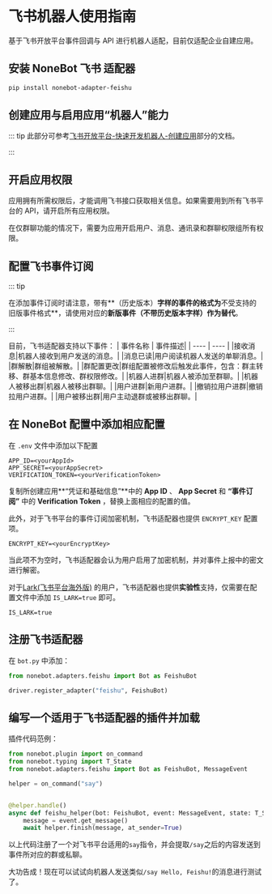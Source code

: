 # 飞书机器人使用指南

基于飞书开放平台事件回调与 API 进行机器人适配，目前仅适配企业自建应用。

## 安装 NoneBot 飞书 适配器

```bash
pip install nonebot-adapter-feishu
```

## 创建应用与启用应用“机器人”能力

::: tip
此部分可参考[飞书开放平台-快速开发机器人-创建应用](https://open.feishu.cn/document/home/develop-a-bot-in-5-minutes/create-an-app)部分的文档。

:::

## 开启应用权限

应用拥有所需权限后，才能调用飞书接口获取相关信息。如果需要用到所有飞书平台的 API，请开启所有应用权限。

在仅群聊功能的情况下，需要为应用开启用户、消息、通讯录和群聊权限组所有权限。

## 配置飞书事件订阅

::: tip

在添加事件订阅时请注意，带有**（历史版本）**字样的事件的格式为**不受支持的旧版事件格式**，请使用对应的**新版事件（不带历史版本字样）作为替代**。

:::

目前，飞书适配器支持以下事件：
| 事件名称 | 事件描述|
| ---- | ---- |
|接收消息|机器人接收到用户发送的消息。|
|消息已读|用户阅读机器人发送的单聊消息。|
|群解散|群组被解散。|
|群配置更改|群组配置被修改后触发此事件，包含：群主转移、群基本信息修改、群权限修改。|
|机器人进群|机器人被添加至群聊。|
|机器人被移出群|机器人被移出群聊。|
|用户进群|新用户进群。|
|撤销拉用户进群|撤销拉用户进群。|
|用户被移出群|用户主动退群或被移出群聊。|

## 在 NoneBot 配置中添加相应配置

在 `.env` 文件中添加以下配置

```
APP_ID=<yourAppId>
APP_SECRET=<yourAppSecret>
VERIFICATION_TOKEN=<yourVerificationToken>
```

复制所创建应用**“凭证和基础信息”**中的 **App ID** 、 **App Secret** 和 **“事件订阅”** 中的 **Verification Token** ，替换上面相应的配置的值。

此外，对于飞书平台的事件订阅加密机制，飞书适配器也提供 `ENCRYPT_KEY` 配置项。

```
ENCRYPT_KEY=<yourEncryptKey>
```

当此项不为空时，飞书适配器会认为用户启用了加密机制，并对事件上报中的密文进行解密。

对于[Lark(飞书平台海外版)](https://www.larksuite.com) 的用户，飞书适配器也提供**实验性**支持，仅需要在配置文件中添加 `IS_LARK=true` 即可。

```
IS_LARK=true
```

## 注册飞书适配器

在 `bot.py` 中添加：

```python
from nonebot.adapters.feishu import Bot as FeishuBot

driver.register_adapter("feishu", FeishuBot)
```

## 编写一个适用于飞书适配器的插件并加载

插件代码范例：

```python
from nonebot.plugin import on_command
from nonebot.typing import T_State
from nonebot.adapters.feishu import Bot as FeishuBot, MessageEvent

helper = on_command("say")


@helper.handle()
async def feishu_helper(bot: FeishuBot, event: MessageEvent, state: T_State):
    message = event.get_message()
    await helper.finish(message, at_sender=True)
```

以上代码注册了一个对飞书平台适用的`say`指令，并会提取`/say`之后的内容发送到事件所对应的群或私聊。

大功告成！现在可以试试向机器人发送类似`/say Hello, Feishu!`的消息进行测试了。

